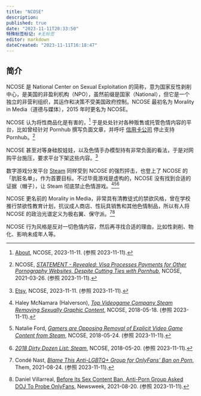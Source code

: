 ```yaml
---
title: "NCOSE"
description:
published: true
date: "2023-11-11T20:33:50"
特殊标签标记: #无标签
editor: markdown
dateCreated: "2023-11-11T16:18:47"
---
```


## 简介

NCOSE 是 National Center on Sexual Exploitation 的简称，意为国家反性剥削中心，是美国的非盈利机构（NPO），虽然前缀是国家（National），但它是一个独立的非营利组织，其运作和决策不受美国政府控制。NCOSE 最初名为 Morality in Media（道德与媒体），2015 年时更名为 NCOSE。

NCOSE 认为将性商品化是有害的，[^about] 于是处处针对各种贩售或托管色情内容的平台，比如曾经针对 Pornhub 撰写负面文章，并呼吁 [信用卡公司](/company/信用卡公司.md) 停止支持 Pornhub。[^srvpp]

[^about]: [About](https://web.archive.org/web/20231101084634/https://endsexualexploitation.org/about/), NCOSE, 2023-11-11. (参照 2023-11-11).

[^srvpp]: NCOSE, [_STATEMENT - Revealed: Visa Processes Payments for Other Pornography Websites, Despite Cutting Ties with Pornhub_](https://web.archive.org/web/20220720060728/https://endsexualexploitation.org/web/20220720060728/https://endsexualexploitation.org/articles/statement-revealed-visa-processes-payments-for-other-pornography-websites-despite-cutting-ties-with-pornhub/), NCOSE, 2021-03-26. (参照 2023-11-11).

NCOSE 甚至对等身硅胶娃娃，以及色情手办模型持有非常负面的看法，于是对网购平台施压，要求平台下架这些内容。[^etsy]

[^etsy]: [Etsy](https://web.archive.org/web/20230803031357/https://endsexualexploitation.org/etsy/), NCOSE, 2023-11-11. (参照 2023-11-11).

数字游戏分发平台 [Steam](/game/数字分发平台/Steam.md) 同样受到 NCOSE 的强烈抨击，也登上了 NCOSE 的「肮脏名单」，作为首要目标。不过毕竟游戏是虚构的，NCOSE 没有找到合适的证据（帽子），让 Steam 彻底禁止色情游戏。[^tvcsr][^20510][^52256]

[^tvcsr]: Haley McNamara (Halverson), [_Top Videogame Company Steam Removing Sexually Graphic Content_](https://web.archive.org/web/20230628231352/https://endsexualexploitation.org/articles/top-videogame-company-steam-removing-sexually-graphic-content/), NCOSE, 2018-05-18. (参照 2023-11-11).

[^20510]: Natalie Ford, [_Gamers are Opposing Removal of Explicit Video Game Content from Steam_](https://web.archive.org/web/20220706120510/https://endsexualexploitation.org/web/20220706120510/https://endsexualexploitation.org/articles/oppositiontoremovingexplicitvideogamesonsteam/), NCOSE, 2018-05-24. (参照 2023-11-11).

[^52256]: [_2018 Dirty Dozen List: Steam_](https://web.archive.org/web/20180520052256/https://endsexualexploitation.org/steam/), NCOSE, 2018-05-20. (参照 2023-11-11).

NCOSE 更名前的 Morality in Media，非常具有清教徒式的禁欲风格，曾在学校推行禁欲性教育计划，抗议成人商店、性玩具销售和其他色情制品，所以有人将 NCOSE 的政治光谱定义为极右翼、保守派。[^algop][^21315]

[^algop]: Condé Nast, [_Blame This Anti-LGBTQ+ Group for OnlyFans’ Ban on Porn_](https://web.archive.org/web/20230810205928/https://www.them.us/story/anti-lgbtq-group-onlyfans-porn-ban), Them, 2021-08-24. (参照 2023-11-11).

[^21315]: Daniel Villarreal, [Before Its Sex Content Ban, Anti-Porn Group Asked DOJ To Probe OnlyFans](https://web.archive.org/web/20231110203357/https://www.newsweek.com/before-its-sex-content-ban-anti-porn-group-asked-doj-probe-onlyfans-1621315), Newsweek, 2021-08-20. (参照 2023-11-11).

NCOSE 行为风格是反对一切色情内容，然后再寻找合适的理由，比如性剥削、物化、影响未成年人等。
